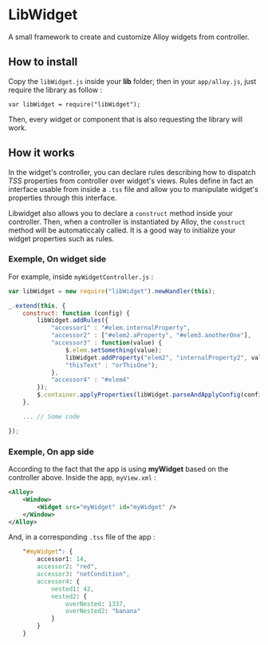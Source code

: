 # LibWidget
A small framework to create and customize Alloy widgets from controller.

## How to install

Copy the `libWidget.js` inside your **lib** folder; then in your `app/alloy.js`, just require the
library as follow :

`var libWidget = require("libWidget");`

Then, every widget or component that is also requesting the library will work.

## How it works
In the widget's controller, you can declare rules describing how to dispatch *TSS* properties from
controller over widget's views. 
Rules define in fact an interface usable from inside a `.tss` file and allow you to manipulate
widget's properties through this interface. 

Libwidget also allows you to declare a `construct` method inside your controller. Then, when a
controller is instantiated by Alloy, the `construct` method will be automaticcaly called. It is a
good way to initialize your widget properties such as rules. 

### Exemple, On widget side
For example, inside `myWidgetController.js` :

```javascript
var libWidget = new require("libWidget").newHandler(this);

_.extend(this, {
    construct: function (config) {
        libWidget.addRules({
            "accessor1" : "#elem.internalProperty", 
            "accessor2" : ["#elem2.aProperty", "#elem3.anotherOne"],
            "accessor3" : function(value) {
                $.elem.setSomething(value);
                libWidget.addProperty("elem2", "internalProperty2", value == "condition" ?
                "thisText" : "orThisOne");
            },
            "accessor4" : "#elem4"
        });
        $.container.applyProperties(libWidget.parseAndApplyConfig(config));
    },

    ... // Some code 

});
```
### Exemple, On app side
According to the fact that the app is using **myWidget** based on the controller above. Inside the
app, `myView.xml` :

```xml
<Alloy>
    <Window>
        <Widget src="myWidget" id="myWidget" />
    </Window>
</Alloy>
```

And, in a corresponding `.tss` file of the app : 

```css
    "#myWidget": {
        accessor1: 14,
        accessor2: "red",
        accessor3: "notCondition",
        accessor4: {
            nested1: 42,
            nested2: {
                overNested: 1337,
                overNested2: "banana"
            }   
        }
    }
```
